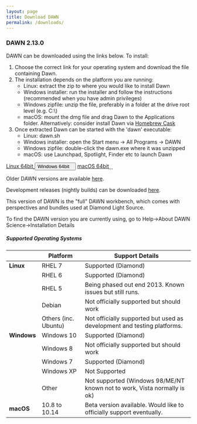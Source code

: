 ```yaml
---
layout: page
title: Download DAWN
permalink: /downloads/
---
```

### DAWN 2.13.0

DAWN can be downloaded using the links below. To install:

1. Choose the correct link for your operating system and download the file containing Dawn.
2. The installation depends on the platform you are running:
    * Linux: extract the zip to where you would like to install Dawn
    * Windows installer: run the installer and follow the instructions (recommended when you have admin privileges)
    * Windows zipfile: unzip the file, preferably in a folder at the drive root level (e.g. C:\\)
    * macOS: mount the dmg file and drag Dawn to the Applications folder. Alternatively: consider install Dawn via [Homebrew Cask](https://caskroom.github.io)
3. Once extracted Dawn can be started with the 'dawn' executable:
    * Linux: dawn.sh
    * Windows installer: open the Start menu &rarr; All Programs &rarr; DAWN
    * Windows zipfile: double-click the dawn.exe where it was unzipped
    * macOS: use Launchpad, Spotlight, Finder etc to launch Dawn
	
<script>
	function showHide(elementId){
		var element = document.getElementById(elementId);
		if(element.style.display == 'none'){
			element.style.display = 'block';
		} else {
			element.style.display = 'none';
		}
	}
</script>

<div class="row center">
        <a href="https://alfred.diamond.ac.uk/DawnDiamond/2.13/downloads/builds-release/DawnDiamond-2.13.0.v20190401-0954-linux64.zip" class="btn-large waves-effect" onclick="trackOutboundLink('https://alfred.diamond.ac.uk/DawnDiamond/2.13/downloads/builds-release/DawnDiamond-2.13.0.v20190401-0954-linux64.zip'); return false;">
        	Linux 64bit<i class="material-icons right">&#xE2C4;</i>
        </a>
        <button type="button" class="btn-large waves-effect" onclick="showHide('winExeOrZip')">
        	Windows 64bit<i class="material-icons right">&#xE2C4;</i>
        </button>
        <a href="https://alfred.diamond.ac.uk/DawnDiamond/2.13/downloads/builds-release/DawnDiamond-2.13.0.v20190401-0954-mac64.dmg" class="btn-large waves-effect" onclick="trackOutboundLink('https://alfred.diamond.ac.uk/DawnDiamond/2.13/downloads/builds-release/DawnDiamond-2.13.0.v20190401-0954-mac64.dmg'); return false;">
        	macOS 64bit<i class="material-icons right">&#xE2C4;</i>
        </a>
</div>

<div id="winExeOrZip" class="row center" style="display: none">
	<a href="https://alfred.diamond.ac.uk/DawnDiamond/2.13/downloads/builds-release/DawnDiamond-2.13.0.v20190401-0954-windows64.exe" class="btn-large waves-effect" onclick="trackOutboundLink('https://alfred.diamond.ac.uk/DawnDiamond/2.13/downloads/builds-release/DawnDiamond-2.13.0.v20190401-0954-windows64.exe');return false">
		EXE<i class="material-icons right">&#xE2C4;</i>
	</a>
	<a href="https://alfred.diamond.ac.uk/DawnDiamond/2.13/downloads/builds-release/DawnDiamond-2.13.0.v20190401-0954-windows64.zip" class="btn-large waves-effect" onclick="trackOutboundLink('https://alfred.diamond.ac.uk/DawnDiamond/2.13/downloads/builds-release/DawnDiamond-2.13.0.v20190401-0954-windows64.zip');return false">
		ZIP<i class="material-icons right">&#xE2C4;</i>
	</a>
</div>

Older DAWN versions are available [here](https://alfred.diamond.ac.uk/DawnDiamond/).

Development releases (nightly builds) can be downloaded [here](https://alfred.diamond.ac.uk/DawnDiamond/master/downloads/builds-snapshot/).

This version of DAWN is the "full" DAWN workbench, which comes with perspectives and bundles used at Diamond Light Source.

To find the DAWN version you are currently using, go to Help&rarr;About DAWN Science&rarr;Installation Details

##### Supported Operating Systems

|               | Platform             | Support Details                                                          |
|---------------|----------------------|--------------------------------------------------------------------------|
| **Linux**     | RHEL 7               | Supported (Diamond)                                                      |
|               | RHEL 6               | Supported (Diamond)                                                      |
|               | RHEL 5               | Being phased out end 2013. Known issues but still runs.                  |
|               | Debian               | Not officially supported but should work                                 |
|               | Others (inc. Ubuntu) | Not officially supported but used as development and testing platforms.  |
| **Windows**   | Windows 10           | Supported (Diamond)                                                      |
|               | Windows 8            | Not officially supported but should work                                 |
|               | Windows 7            | Supported (Diamond)                                                      |
|               | Windows XP           | Not Supported                                                            |
|               | Other                | Not supported (Windows 98/ME/NT known not to work, Vista normally is ok) |
| **macOS**     | 10.8 to 10.14        | Beta version available. Would like to officially support eventually.     |


